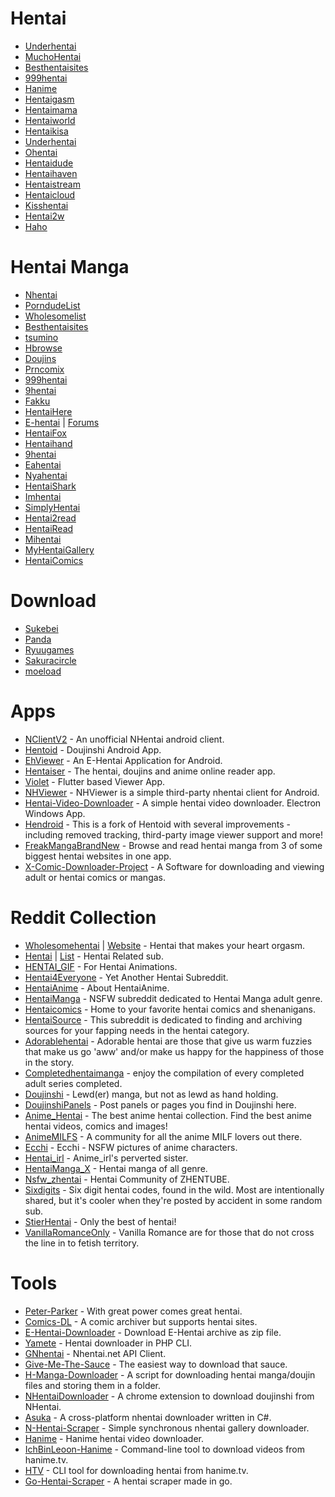 # Hentai

-   [Underhentai](https://www.underhentai.net/)
-   [MuchoHentai](https://MuchoHentai.com)
-   [Besthentaisites](https://besthentaisites.github.io/)
-   [999hentai](https://999hentai.com/hentai-anime)
-   [Hanime](https://Hanime.tv)
-   [Hentaigasm](https://hentaigasm.com)
-   [Hentaimama](https://hentaimama.com/)
-   [Hentaiworld](https://hentaiworld.tv/)
-   [Hentaikisa](https://hentaikisa.com)
-   [Underhentai](https://underhentai.net)
-   [Ohentai](https://ohentai.org)
-   [Hentaidude](https://hentaidude.com/)
-   [Hentaihaven](https://hentaihaven.red/)
-   [Hentaistream](https://hentaistream.moe/)
-   [Hentaicloud](https://www.hentaicloud.com/)
-   [Kisshentai](https://kisshentai.net/)
-   [Hentai2w](https://hentai2w.com/)
-   [Haho](https://haho.moe/)

# Hentai Manga

-   [Nhentai](https://nhentai.net)
-   [PorndudeList](https://theporndude.com/hentai-manga-sites)
-   [Wholesomelist](https://wholesomelist.com/)
-   [Besthentaisites](https://besthentaisites.github.io/)
-   [tsumino](https://tsumino.com)
-   [Hbrowse](https://hbrowse.com/)
-   [Doujins](https://doujins.com/)
-   [Prncomix](https://prncomix.com/)
-   [999hentai](https://999hentai.com/hentai-manga)
-   [9hentai](https://9hentai.com/)
-   [Fakku](https://fakku.net/)
-   [HentaiHere](https://hentaihere.com/)
-   [E-hentai](https://e-hentai.org/) | [Forums](https://forums.e-hentai.org/index.php)
-   [HentaiFox](https://hentaifox.com/)
-   [Hentaihand](https://hentaihand.com/en/)
-   [9hentai](https://9hentai.to/)
-   [Eahentai](https://eahentai.com/)
-   [Nyahentai](https://nyahentai.com/)
-   [HentaiShark](https://www.hentaishark.com/)
-   [Imhentai](https://imhentai.xxx/)
-   [SimplyHentai](https://simplyhentai.org/)
-   [Hentai2read](https://hentai2read.com/)
-   [HentaiRead](https://hentairead.com/)
-   [Mihentai](https://mihentai.com/)
-   [MyHentaiGallery](https://myhentaigallery.com/)
-   [HentaiComics](https://myhentaicomics.com/)

# Download

-   [Sukebei](https://sukebei.nyaa.si/)
-   [Panda](https://panda.chaika.moe/)
-   [Ryuugames](https://ryuugames.com/)
-   [Sakuracircle](https://sakuracircle.com/)
-   [moeload](https://moeload.com/)

# Apps

-   [NClientV2](https://github.com/Dar9586/NClientV2) - An unofficial NHentai android client.
-   [Hentoid](https://github.com/avluis/Hentoid) - Doujinshi Android App.
-   [EhViewer](https://gitlab.com/NekoInverter/EhViewer) - An E-Hentai Application for Android.
-   [Hentaiser](https://hentaiser.com) - The hentai, doujins and anime online reader app.
-   [Violet](https://github.com/project-violet/violet) - Flutter based Viewer App.
-   [NHViewer](https://github.com/ttdyce/NHentai-NHViewer) - NHViewer is a simple third-party nhentai client for Android.
-   [Hentai-Video-Downloader](https://github.com/Zebraslive/basic-hentai-video-downloader) - A simple hentai video downloader. Electron Windows App.
-   [Hendroid](https://github.com/Nonononoki/Hendroid) - This is a fork of Hentoid with several improvements - including removed tracking, third-party image viewer support and more!
-   [FreakMangaBrandNew](https://github.com/Abealkindy/FreakMangaBrandNew) - Browse and read hentai manga from 3 of some biggest hentai websites in one app.
-   [X-Comic-Downloader-Project](https://github.com/RealLowMaster/X-Comic-Downloader-Project) - A Software for downloading and viewing adult or hentai comics or mangas.

# Reddit Collection

-   [Wholesomehentai](https://www.reddit.com/r/wholesomehentai) | [Website](https://wholesomelist.com/) - Hentai that makes your heart orgasm.
-   [Hentai](https://www.reddit.com/r/hentai) | [List](https://reddit.com/r/hentai/w/hentai_subreddits) - Hentai Related sub.
-   [HENTAI_GIF](https://www.reddit.com/r/HENTAI_GIF) - For Hentai Animations.
-   [Hentai4Everyone](https://www.reddit.com/r/Hentai4Everyone) - Yet Another Hentai Subreddit.
-   [HentaiAnime](https://www.reddit.com/r/HentaiAnime) - About HentaiAnime.
-   [HentaiManga](https://www.reddit.com/r/HentaiManga) - NSFW subreddit dedicated to Hentai Manga adult genre.
-   [Hentaicomics](https://www.reddit.com/r/hentaicomics) - Home to your favorite hentai comics and shenanigans.
-   [HentaiSource](https://www.reddit.com/r/HentaiSource) - This subreddit is dedicated to finding and archiving sources for your fapping needs in the hentai category.
-   [Adorablehentai](https://www.reddit.com/r/adorablehentai) - Adorable hentai are those that give us warm fuzzies that make us go 'aww' and/or make us happy for the happiness of those in the story.
-   [Completedhentaimanga](https://www.reddit.com/r/Completedhentaimanga) - enjoy the compilation of every completed adult series completed.
-   [Doujinshi](https://www.reddit.com/r/doujinshi) - Lewd(er) manga, but not as lewd as hand holding.
-   [DoujinshiPanels](https://www.reddit.com/r/DoujinshiPanels) - Post panels or pages you find in Doujinshi here.
-   [Anime_Hentai](https://www.reddit.com/r/anime_hentai) - The best anime hentai collection. Find the best anime hentai videos, comics and images!
-   [AnimeMILFS](https://www.reddit.com/r/AnimeMILFS) - A community for all the anime MILF lovers out there.
-   [Ecchi](https://www.reddit.com/r/ecchi) - Ecchi - NSFW pictures of anime characters.
-   [Hentai_irl](https://www.reddit.com/r/hentai_irl) - Anime_irl's perverted sister.
-   [HentaiManga_X](https://www.reddit.com/r/hentaiManga_X) - Hentai manga of all genre.
-   [Nsfw_zhentai](https://www.reddit.com/r/nsfw_zhentai) - Hentai Community of ZHENTUBE.
-   [Sixdigits](https://www.reddit.com/r/sixdigits) - Six digit hentai codes, found in the wild. Most are intentionally shared, but it's cooler when they're posted by accident in some random sub.
-   [StierHentai](https://www.reddit.com/r/StierHentai) - Only the best of hentai!
-   [VanillaRomanceOnly](https://www.reddit.com/r/VanillaRomanceOnly) - Vanilla Romance are for those that do not cross the line in to fetish territory.

# Tools

-   [Peter-Parker](https://github.com/ChingChang9/peter-parker) - With great power comes great hentai.
-   [Comics-DL](https://github.com/The-Eye-Team/Comics-DL) - A comic archiver but supports hentai sites.
-   [E-Hentai-Downloader](https://github.com/ccloli/E-Hentai-Downloader) - Download E-Hentai archive as zip file.
-   [Yamete](https://github.com/jaymoulin/yamete) - Hentai downloader in PHP CLI.
-   [GNhentai](https://github.com/tdakkota/gnhentai) - Nhentai.net API Client.
-   [Give-Me-The-Sauce](https://github.com/on33s4m4/Give-Me-The-Sauce) - The easiest way to download that sauce.
-   [H-Manga-Downloader](https://github.com/AmbitionlessFr1end/h-manga-downloader) - A script for downloading hentai manga/doujin files and storing them in a folder.
-   [NHentaiDownloader](https://github.com/Xwilarg/NHentaiDownloader) - A chrome extension to download doujinshi from NHentai.
-   [Asuka](https://github.com/aikoofujimotoo/asuka) - A cross-platform nhentai downloader written in C#.
-   [N-Hentai-Scraper](https://github.com/SoloSynth1/n-hentai-scraper) - Simple synchronous nhentai gallery downloader.
-   [Hanime](https://github.com/lilacre/hanime) - Hanime hentai video downloader.
-   [IchBinLeoon-Hanime](https://github.com/IchBinLeoon/hanime) - Command-line tool to download videos from hanime.tv.
-   [HTV](https://github.com/rxqv/htv) - CLI tool for downloading hentai from hanime.tv.
-   [Go-Hentai-Scraper](https://github.com/gan-of-culture/go-hentai-scraper) - A hentai scraper made in go.
